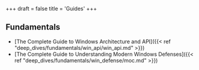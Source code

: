+++
draft = false
title = 'Guides'
+++
## Fundamentals
- [The Complete Guide to Windows Architecture and API]({{< ref "deep_dives/fundamentals/win_api/win_api.md" >}})
- [The Complete Guide to Understanding Modern Windows Defenses]({{< ref "deep_dives/fundamentals/win_defense/moc.md" >}})